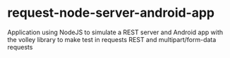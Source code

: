 # request-node-server-android-app
Application using NodeJS to simulate a REST server and Android app with the volley library to make test in requests REST and multipart/form-data requests
